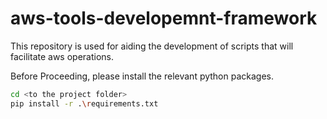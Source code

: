 # aws-tools-developemnt-framework
This repository is used for aiding the development of scripts that will facilitate aws operations.

Before Proceeding, please install the relevant python packages.

```bash
cd <to the project folder>
pip install -r .\requirements.txt
```
